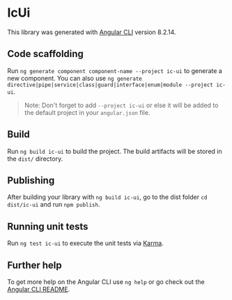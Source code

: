 # IcUi

This library was generated with [Angular CLI](https://github.com/angular/angular-cli) version 8.2.14.

## Code scaffolding

Run `ng generate component component-name --project ic-ui` to generate a new component. You can also use `ng generate directive|pipe|service|class|guard|interface|enum|module --project ic-ui`.

> Note: Don't forget to add `--project ic-ui` or else it will be added to the default project in your `angular.json` file.

## Build

Run `ng build ic-ui` to build the project. The build artifacts will be stored in the `dist/` directory.

## Publishing

After building your library with `ng build ic-ui`, go to the dist folder `cd dist/ic-ui` and run `npm publish`.

## Running unit tests

Run `ng test ic-ui` to execute the unit tests via [Karma](https://karma-runner.github.io).

## Further help

To get more help on the Angular CLI use `ng help` or go check out the [Angular CLI README](https://github.com/angular/angular-cli/blob/master/README.md).

